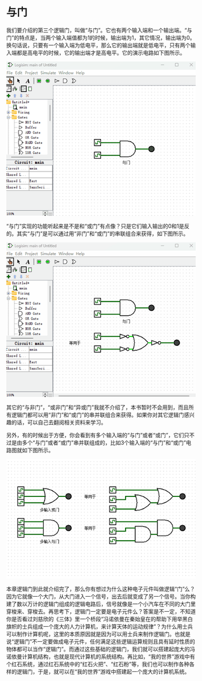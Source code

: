 # 与门

我们要介绍的第三个逻辑门，叫做“与门”。它也有两个输入端和一个输出端。“与门”的特点是，当两个输入端值都为1的时候，输出端为1，其它情况，输出端为0。换句话说，只要有一个输入端为低电平，那么它的输出端就是低电平，只有两个输入端都是高电平的时候，它的输出端才是高电平。它的演示电路如下图所示。

![](pic/2-3.gif)

“与门”实现的功能听起来是不是和“或门”有点像？只是它们输入输出的0和1是反的。其实“与门”是可以通过用“非门”和“或门”的串联组合来获得，如下图所示。

![](pic/2-4.gif)

其它的“与非门”，“或非门”和“异或门”我就不介绍了，本书暂时不会用到，而且所有逻辑门都可以用“非门”和“或门”的串并联组合来获得。如果你对其它逻辑门感兴趣的话，可以自己去翻阅相关资料来学习。

另外，有的时候出于方便，你会看到有多个输入端的“与门”或者“或门”，它们只不过是由多个“与门”或者“或门”串并联组成的，比如3个输入端的“与门”和“或门”电路图就如下图所示。

![](pic/2-5.gif)

本章逻辑门到此就介绍完了，那么你有想过为什么这种电子元件叫做逻辑“门”么？因为它就像一个大门，从大门进入一个信号，出去后就变成了另一个信号。当你构建了数以万计的逻辑门组成的逻辑电路后，信号就像是一个小汽车在不同的大门里穿梭来、穿梭去。再思考下，逻辑门一定要是电子元件么？答案是不一定，不知道你是否看过刘慈欣的《三体》里一个桥段“冯诺依曼在秦始皇在的帮助下用举黑白旗帜的士兵组成一个庞大的人力计算机，来计算天体的运动规律”？为什么用士兵可以制作计算机呢，这里的本质原因就是因为可以用士兵来制作逻辑门。也就是说“逻辑门”不一定要做成电子元件，任何满足这些逻辑运算规则且具有延时性质的物体都可以当作“逻辑门”。而通过这些基础的逻辑门，我们就可以搭建起庞大的冯诺依曼计算机结构，也就是现代计算机的系统结构。再比如，“我的世界”游戏中有个红石系统，通过红石系统中的“红石火把”、“红石粉”等，我们也可以制作各种各样的逻辑门，于是，就可以在“我的世界”游戏中搭建起一个庞大的计算机系统。